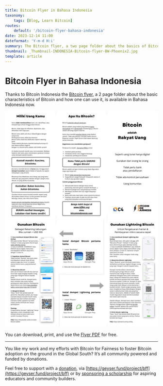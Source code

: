 ```yaml
---
title: Bitcoin Flyer in Bahasa Indonesia
taxonomy:
    tags: [Blog, Learn Bitcoin]
routes:
    default: '/bitcoin-flyer-bahasa-indonesia'
date: 2023-12-14 11:00
dateformat: 'Y-m-d H:i'
summary: The Bitcoin flyer, a two page folder about the basics of Bitcoin and how to use it, is now available in Bahasa Indonesia.
thumbnail: _Thumbnail-INDONESIA-Bitcoin-flyer-BW-Phoenix2.jpg
template: article
---
```


# Bitcoin Flyer in Bahasa Indonesia

Thanks to Bitcoin Indonesia the [Bitcoin flyer](https://bffbtc.org/flyer/), a 2 page folder about the basic characteristics of Bitcoin and how one can use it, is available in Bahasa Indonesia now.

![](_Thumbnail-INDONESIA-Bitcoin-flyer-BW-Phoenix2.jpg)
![](_Thumbnail-INDONESIA-Bitcoin-flyer-BW-Phoenix1.jpg)

You can download, print, and use the [Flyer PDF](https://bffbtc.org/wp-content/uploads/2023/12/INDONESIA-Bitcoin-flyer-BW-Phoenix.pdf) for free.

---

You like my work and my efforts with Bitcoin for Fairness to foster Bitcoin adoption on the ground in the Global South? It’s all community powered and funded by donations.

Feel free to support with a [donation](https://anitaposch.com/donate), via [https://geyser.fund/project/bff](https://geyser.fund/project/bff) or by [sponsoring a scholarship](https://my.cracktheorange.com/scholarship/) for aspiring educators and community builders.
